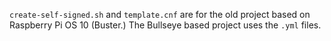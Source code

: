 `create-self-signed.sh` and `template.cnf` are for the old project based on Raspberry Pi OS 10 (Buster.)
The Bullseye based project uses the `.yml` files.
